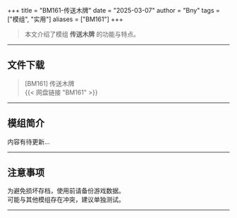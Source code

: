 +++
title = "BM161-传送木牌"
date = "2025-03-07"
author = "Bny"
tags = ["模组", "实用"]
aliases = ["BM161"]
+++

> 本文介绍了模组 **传送木牌** 的功能与特点。

---

## 文件下载

> [BM161] 传送木牌  
{{< 网盘链接 "BM161" >}}  

---

## 模组简介

>  
内容有待更新...  

---

## 注意事项

>  
为避免损坏存档，使用前请备份游戏数据。  
可能与其他模组存在冲突，建议单独测试。  

---

